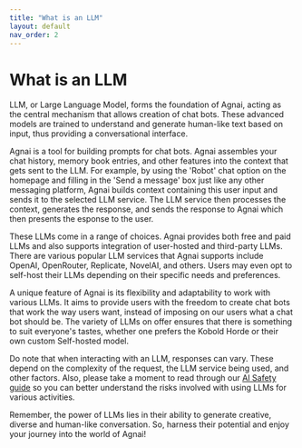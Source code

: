 ```yaml
---
title: "What is an LLM"
layout: default
nav_order: 2
---
```

# What is an LLM

LLM, or Large Language Model, forms the foundation of Agnai, acting as the central mechanism that allows creation of chat bots. These advanced models are trained to understand and generate human-like text based on input, thus providing a conversational interface.

Agnai is a tool for building prompts for chat bots.  Agnai assembles your chat history, memory book entries, and other features into the context that gets sent to the LLM.  For example, by using the 'Robot' chat option on the homepage and filling in the 'Send a message' box just like any other messaging platform, Agnai builds context containing this user input and sends it to the selected LLM service.  The LLM service then processes the context, generates the response, and sends the response to Agnai which then presents the esponse to the user.

These LLMs come in a range of choices. Agnai provides both free and paid LLMs and also supports integration of user-hosted and third-party LLMs. There are various popular LLM services that Agnai supports include OpenAI, OpenRouter, Replicate, NovelAI, and others. Users may even opt to self-host their LLMs depending on their specific needs and preferences.

A unique feature of Agnai is its flexibility and adaptability to work with various LLMs. It aims to provide users with the freedom to create chat bots that work the way users want, instead of imposing on our users what a chat bot should be.  The variety of LLMs on offer ensures that there is something to suit everyone's tastes, whether one prefers the Kobold Horde or their own custom Self-hosted model.

Do note that when interacting with an LLM, responses can vary. These depend on the complexity of the request, the LLM service being used, and other factors.  Also, please take a moment to read through our [AI Safety guide](/ai-safety) so you can better understand the risks involved with using LLMs for various activities.

Remember, the power of LLMs lies in their ability to generate creative, diverse and human-like conversation. So, harness their potential and enjoy your journey into the world of Agnai!
